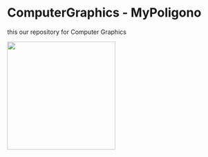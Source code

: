 # ComputerGraphics - MyPoligono
this our repository for Computer Graphics

<img src="https://media.githubusercontent.com/media/matteomaraziti/ComputerGraphics/main/ApplicationLogo.jpg" width="250" height="250">
